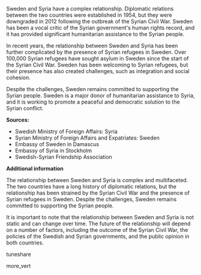   

Sweden and Syria have a complex relationship. Diplomatic relations between the two countries were established in 1954, but they were downgraded in 2012 following the outbreak of the Syrian Civil War. Sweden has been a vocal critic of the Syrian government's human rights record, and it has provided significant humanitarian assistance to the Syrian people.

In recent years, the relationship between Sweden and Syria has been further complicated by the presence of Syrian refugees in Sweden. Over 100,000 Syrian refugees have sought asylum in Sweden since the start of the Syrian Civil War. Sweden has been welcoming to Syrian refugees, but their presence has also created challenges, such as integration and social cohesion.

Despite the challenges, Sweden remains committed to supporting the Syrian people. Sweden is a major donor of humanitarian assistance to Syria, and it is working to promote a peaceful and democratic solution to the Syrian conflict.

**Sources:**

- Swedish Ministry of Foreign Affairs: Syria
- Syrian Ministry of Foreign Affairs and Expatriates: Sweden
- Embassy of Sweden in Damascus
- Embassy of Syria in Stockholm
- Swedish-Syrian Friendship Association

**Additional information**

The relationship between Sweden and Syria is complex and multifaceted. The two countries have a long history of diplomatic relations, but the relationship has been strained by the Syrian Civil War and the presence of Syrian refugees in Sweden. Despite the challenges, Sweden remains committed to supporting the Syrian people.

It is important to note that the relationship between Sweden and Syria is not static and can change over time. The future of the relationship will depend on a number of factors, including the outcome of the Syrian Civil War, the policies of the Swedish and Syrian governments, and the public opinion in both countries.

tuneshare

more_vert